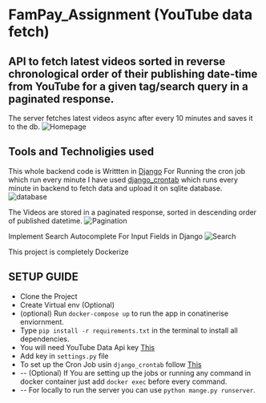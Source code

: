 # FamPay_Assignment (YouTube data fetch)
API to fetch latest videos sorted in reverse chronological order of their publishing date-time from YouTube for a given tag/search query in a paginated response.
-----------------------------------------------------------------------------------------------------------------
The server fetches latest videos async after every 10 minutes and saves it to the db.
![Homepage](https://github.com/rupeshyadav08/FamPay_Assignment/blob/master/Screenshots/Dashboard.png)
 
## Tools and Technoligies used
This whole backend code is Writtten in [Django](https://www.djangoproject.com/)
For Running the cron job which run every minute I have used [django_crontab](https://github.com/kraiz/django-crontab) which runs every minute in backend to fetch data and upload it on sqlite database.
![database](https://github.com/rupeshyadav08/FamPay_Assignment/blob/master/Screenshots/database.png)

The Videos are stored in a paginated response, sorted in descending order of published datetime.
![Pagination](https://github.com/rupeshyadav08/FamPay_Assignment/blob/master/Screenshots/Pagination.png)

Implement Search Autocomplete For Input Fields in Django
![Search]([Screenshots/Pagination.png](https://github.com/rupeshyadav08/FamPay_Assignment/blob/master/Screenshots/search.png))

This project is completely Dockerize

## SETUP GUIDE

- Clone the Project
- Create Virtual env (Optional)
- (optional) Run `docker-compose up`  to run the app in conatinerise enviornment.
- Type `pip install -r requirements.txt` in the terminal to install all dependencies.
- You will need YouTube Data Api key [This](https://developers.google.com/youtube/v3/getting-started)
- Add key in `settings.py` file
- To set up the Cron Job usin `django_crontab` follow [This](https://pypi.org/project/django-crontab/) 
- -- (Optional) If You are setting up the jobs or running any command in docker container just add `docker exec` before every command.
- -- For locally to run the server you can use `python mange.py runserver`.
